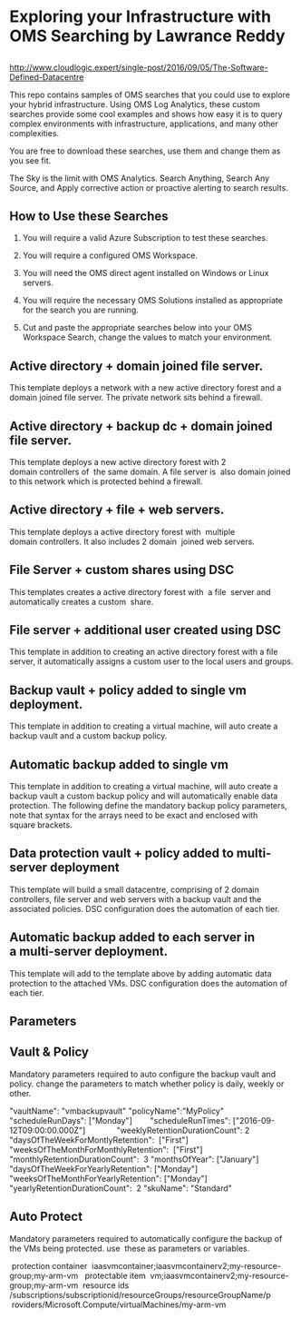 # Exploring your Infrastructure with OMS Searching by Lawrance Reddy
## 
http://www.cloudlogic.expert/single-post/2016/09/05/The-Software-Defined-Datacentre


This repo contains samples of OMS searches that you could use to explore your hybrid infrastructure. Using OMS Log Analytics, these custom searches provide some cool
examples and shows how easy it is to query complex environments with infrastructure, applications, and many other complexities. 

You are free to download these searches, use them and change them as you see fit.


The Sky is the limit with OMS Analytics. Search Anything, Search Any Source, and Apply corrective action or proactive alerting to search results.

## How to Use these Searches

1. You will require a valid Azure Subscription to test these searches.

2. You will require a configured OMS Workspace.  

3. You will need the OMS direct agent installed on Windows or Linux servers.

4. You will require the necessary OMS Solutions installed as appropriate for the search you are running.

5. Cut and paste the appropriate searches below into your OMS Workspace Search, change the values to match your environment. 
 


## Active directory + domain joined file server.
This template deploys a network with a new active directory forest and a domain joined file server. The private network sits behind a firewall. 

## Active directory + backup dc + domain joined file server.
This template deploys a new active directory forest with 2 domain controllers of  the same domain. A file server is  also domain joined to this network which is protected behind a firewall. 

## Active directory + file + web servers.
This template deploys a active directory forest with  multiple domain controllers. It also includes 2 domain  joined web servers. 

## File Server + custom shares using DSC
This templates creates a active directory forest with  a file  server and automatically creates a custom  share.

## File server + additional user created using DSC
This template in addition to creating an active directory forest with a file server, it automatically assigns a custom user to the local users and groups.

## Backup vault + policy added to single vm deployment.
This template in addition to creating a virtual machine, will auto create a backup vault and a custom backup policy. 

## Automatic backup added to single vm
This template in addition to creating a virtual machine, will auto create a backup vault a custom backup policy and will automatically enable data protection. The following define the mandatory backup policy parameters, note that syntax for the arrays need to be exact and enclosed with square brackets.

## Data protection vault + policy added to multi-server deployment
This template will build a small datacentre, comprising of 2 domain controllers, file server and web servers with a backup vault and the associated policies. DSC configuration does the automation of each tier.

## Automatic backup added to each server in a multi-server deployment.
This template will add to the template above by adding automatic data protection to the attached VMs. DSC configuration does the automation of each tier.


## Parameters

## Vault & Policy

Mandatory parameters required to auto configure the backup vault and policy. change the parameters to match whether policy is daily, weekly or other.

"vaultName": "vmbackupvault"
"policyName":"MyPolicy" 
"scheduleRunDays": ["Monday"]       
"scheduleRunTimes": ["2016-09-12T09:00:00.000Z"]             
"weeklyRetentionDurationCount": 2 
"daysOfTheWeekForMontlyRetention":  ["First"]
"weeksOfTheMonthForMonthlyRetention":  ["First"]    
"monthlyRetentionDurationCount":  3
"monthsOfYear": ["January"]        
"daysOfTheWeekForYearlyRetention": ["Monday"]          
"weeksOfTheMonthForYearlyRetention": ["Monday"]          
"yearlyRetentionDurationCount":  2
"skuName": "Standard"

## Auto Protect

Mandatory parameters required to automatically configure the backup of the VMs being protected. use  these as parameters or variables.

 protection container
 iaasvmcontainer;iaasvmcontainerv2;my-resource-group;my-arm-vm 
 protectable item
 vm;iaasvmcontainerv2;my-resource-group;my-arm-vm
 resource ids
/subscriptions/subscriptionid/resourceGroups/resourceGroupName/p  roviders/Microsoft.Compute/virtualMachines/my-arm-vm
